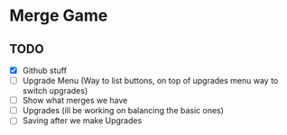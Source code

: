# Merge Game

## TODO

- [x] Github stuff
- [ ] Upgrade Menu (Way to list buttons, on top of upgrades menu way to switch upgrades)
- [ ] Show what merges we have
- [ ] Upgrades (ill be working on balancing the basic ones)
- [ ] Saving after we make Upgrades
